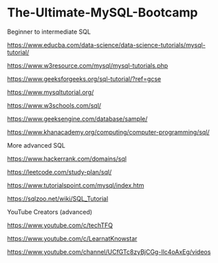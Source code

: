 # The-Ultimate-MySQL-Bootcamp

Beginner to intermediate SQL

https://www.educba.com/data-science/data-science-tutorials/mysql-tutorial/

https://www.w3resource.com/mysql/mysql-tutorials.php

https://www.geeksforgeeks.org/sql-tutorial/?ref=gcse

https://www.mysqltutorial.org/

https://www.w3schools.com/sql/

https://www.geeksengine.com/database/sample/

https://www.khanacademy.org/computing/computer-programming/sql/

More advanced SQL

https://www.hackerrank.com/domains/sql

https://leetcode.com/study-plan/sql/

https://www.tutorialspoint.com/mysql/index.htm

https://sqlzoo.net/wiki/SQL_Tutorial

YouTube Creators (advanced)

https://www.youtube.com/c/techTFQ

https://www.youtube.com/c/LearnatKnowstar

https://www.youtube.com/channel/UCfGTc8zyBjCGg-Ilc4oAxEg/videos
